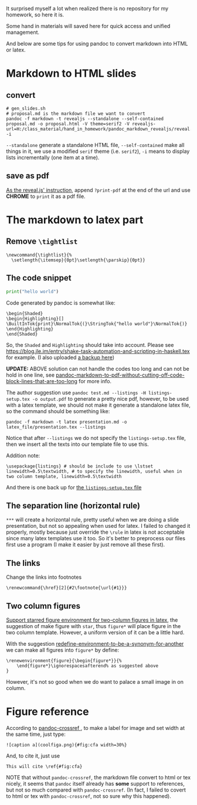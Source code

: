 It surprised myself a lot when realized there is no repository for my homework, so here it is.

Some hand in materials will saved here for quick access and unified management.

And below are some tips for using pandoc to convert markdown into HTML or latex.


# Markdown to HTML slides

## convert

``` vi
# gen_slides.sh
# proposal.md is the markdown file we want to convert
pandoc -f markdown -t revealjs --standalone --self-contained proposal.md -o proposal.html -V theme=serif2 -V revealjs-url=H:/class_material/hand_in_homework/pandoc_markdown_revealjs/reveal.js -i
```

`--standalone` generate a standalone HTML file, `--self-contained` make all things in it, we use a modified `serif` theme (i.e. `serif2`), `-i` means to display lists incrementally (one item at a time).

## save as pdf

[As the reveal.js' instruction](https://github.com/hakimel/reveal.js#instructions-1), append `?print-pdf` at the end of the url and use **CHROME** to `print` it as a pdf file.

# The markdown to latex part

## Remove `\tightlist`

``` vi
\newcommand{\tightlist}{%
  \setlength{\itemsep}{0pt}\setlength{\parskip}{0pt}}
```

## The code snippet

``` python
print("hello world")
```

Code generated by pandoc is somewhat like:

``` vi
\begin{Shaded}
\begin{Highlighting}[]
\BuiltInTok{print}\NormalTok{(}\StringTok{"hello world"}\NormalTok{)}
\end{Highlighting}
\end{Shaded}
```

So, the `Shaded` and `Highlighting` should take into account. Please see [https://blog.jle.im/entry/shake-task-automation-and-scripting-in-haskell.tex
](https://blog.jle.im/entry/shake-task-automation-and-scripting-in-haskell.tex
) for example. (I also uploaded [a backup here](shake-task-automation-and-scripting-in-haskell.tex))

**UPDATE:** ABOVE solution can not handle the codes too long and can not be hold in one line, see [pandoc-markdown-to-pdf-without-cutting-off-code-block-lines-that-are-too-long](https://tex.stackexchange.com/questions/179926/pandoc-markdown-to-pdf-without-cutting-off-code-block-lines-that-are-too-long) for more info.

The author suggestion use `pandoc test.md --listings -H listings-setup.tex -o output.pdf` to generate a pretty nice pdf, however, to be used with a latex template, we should not make it generate a standalone latex file, so the command should be something like:

``` vi
pandoc -f markdown -t latex presentation.md -o latex_file/presentation.tex --listings
```

Notice that after `--listings` we do not specify the `listings-setup.tex` file, then we insert all the texts into our template file to use this.

Addition note:

``` vi
\usepackage{listings} # should be include to use \lstset
linewidth=0.5\textwidth, # to specify the linewidth, useful when in two column template, linewidth=0.5\textwidth
```

And there is one back up for [the `listings-setup.tex` file](listings-setup.tex)

## The separation line (horizontal rule)

`***` will create a horizontal rule, pretty useful when we are doing a slide presentation, but not so appealing when used for latex. I failed to changed it properly, mostly because just override the `\rule` in latex is not acceptable since many latex templates use it too. So it's better to preprocess our files first use a program (I make it easier by just remove all these first).

## The links 

Change the links into footnotes

``` vi
\renewcommand{\href}[2]{#2\footnote{\url{#1}}}
```

## Two column figures

[Support starred figure environment for two-column figures in latex](https://github.com/jgm/pandoc/issues/2701), the suggestion of make figure with `star`, thus `figure*` will place figure in the two column template. However, a uniform version of it can be a little hard.

With the suggestion [redefine-environment-to-be-a-synonym-for-another](https://tex.stackexchange.com/questions/82859/redefine-environment-to-be-a-synonym-for-another) we can make all figures into `figure*` by define:

``` vi
\renewenvironment{figure}{\begin{figure*}}{%
    \end{figure*}\ignorespacesafterend% as suggested above
}
```

However, it's not so good when we do want to palace a small image in on column.

# Figure reference

According to [pandoc-crossref
](https://github.com/lierdakil/pandoc-crossref), to make a label for image and set width at the same time, just type:

``` vi
![caption a](coolfiga.png){#fig:cfa width=30%}
```

And, to cite it, just use 

``` vi
This will cite \ref{#fig:cfa} 
```

NOTE that without `pandoc-crossref`, the markdown file convert to html or tex nicely, it seems that `pandoc` itself already has **some** support to references, but not so much compared with `pandoc-crossref`. (In fact, I failed to covert to html or tex with `pandoc-crossref`, not so sure why this happened).

